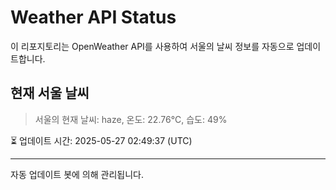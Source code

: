 
# Weather API Status

이 리포지토리는 OpenWeather API를 사용하여 서울의 날씨 정보를 자동으로 업데이트합니다.

## 현재 서울 날씨
> 서울의 현재 날씨: haze, 온도: 22.76°C, 습도: 49%

⏳ 업데이트 시간: 2025-05-27 02:49:37 (UTC)

---
자동 업데이트 봇에 의해 관리됩니다.
